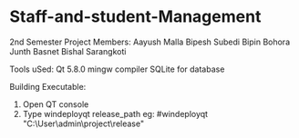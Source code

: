# Staff-and-student-Management
2nd Semester Project
Members:
Aayush Malla
Bipesh Subedi
Bipin Bohora
Junth Basnet
Bishal Sarangkoti


Tools uSed:
Qt 5.8.0 mingw compiler
SQLite for database

Building Executable:
1. Open QT console
2. Type windeployqt release_path
  eg: #windeployqt "C:\User\admin\project\release"
